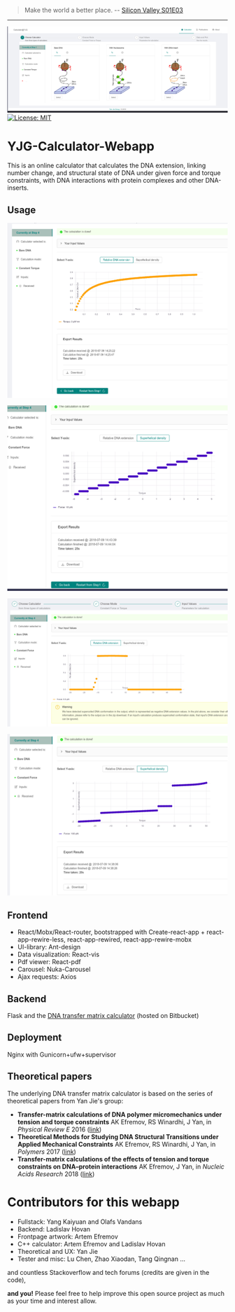 > Make the world a better place.
> -- [Silicon Valley S01E03](https://en.wikipedia.org/wiki/List_of_Silicon_Valley_episodes#Season_1_(2014))
---

[![YJG-Calculator-Webapp](/Screenshots/Screenshot_2018-07-09_14-27-48.png)](TBD)
[![License: MIT](https://img.shields.io/badge/License-MIT-yellow.svg)](https://github.com/FeynmanDNA/MakeTheWorldABetterPlace/blob/master/LICENSE)

# YJG-Calculator-Webapp
This is an online calculator that calculates the DNA extension, linking number change, and structural state of DNA under given force and torque constraints, with DNA interactions with protein complexes and other DNA-inserts.

## Usage
![screenshot1](/Screenshots/Screenshot_2018-07-09_14-27-01.png)

![screenshot2](/Screenshots/Screenshot_2018-07-09_14-44-16.png)

![screenshot3](/Screenshots/Screenshot_2018-07-09_14-37-41.png)

![screenshot4](/Screenshots/Screenshot_2018-07-09_14-39-05.png)

## Frontend
* React/Mobx/React-router, bootstrapped with Create-react-app + react-app-rewire-less, react-app-rewired, react-app-rewire-mobx
* UI-library: Ant-design
* Data visualization: React-vis
* Pdf viewer: React-pdf
* Carousel: Nuka-Carousel
* Ajax requests: Axios

## Backend
Flask and the [DNA transfer matrix calculator](https://bitbucket.org/FeynmanDNA/yjg-cpp-calculator/src/master/) (hosted on Bitbucket)

## Deployment
Nginx with Gunicorn+ufw+supervisor

## Theoretical papers
The underlying DNA transfer matrix calculator is based on the series of theoretical papers from Yan Jie's group:
- **Transfer-matrix calculations of DNA polymer micromechanics under tension and torque constraints** AK Efremov, RS Winardhi, J Yan, in *Physical Review E* 2016 ([link](https://www.physics.nus.edu.sg/~biosmm/Publications/PRE2016.pdf))
- **Theoretical Methods for Studying DNA Structural Transitions under Applied Mechanical Constraints** AK Efremov, RS Winardhi, J Yan, in *Polymers* 2017 ([link](http://www.mdpi.com/2073-4360/9/2/74))
- **Transfer-matrix calculations of the effects of tension and torque constraints on DNA–protein interactions** AK Efremov, J Yan, in *Nucleic Acids Research* 2018 ([link](https://academic.oup.com/nar/advance-article/doi/10.1093/nar/gky478/5033546))

# Contributors for this webapp
- Fullstack: Yang Kaiyuan and Olafs Vandans
- Backend: Ladislav Hovan
- Frontpage artwork: Artem Efremov
- C++ calculator: Artem Efremov and Ladislav Hovan
- Theoretical and UX: Yan Jie
- Tester and misc: Lu Chen, Zhao Xiaodan, Tang Qingnan ...

and countless Stackoverflow and tech forums (credits are given in the code),

**and you!** Please feel free to help improve this open source project as much as your time and interest allow.
